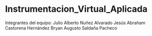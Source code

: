 # Instrumentacion_Virtual_Aplicada
Integrantes del equipo:
Julio Alberto Nuñez Alvarado
Jesús Abraham Castorena Hernández
Bryan Augusto Saldaña Pacheco
